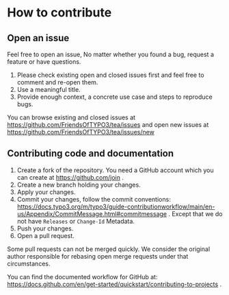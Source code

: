 # How to contribute

## Open an issue

Feel free to open an issue, No matter whether you found a bug, request a feature or have questions.

1. Please check existing open and closed issues first and feel free to comment and re-open them.
2. Use a meaningful title.
3. Provide enough context, a concrete use case and steps to reproduce bugs.

You can browse existing and closed issues at
https://github.com/FriendsOfTYPO3/tea/issues and open new issues at https://github.com/FriendsOfTYPO3/tea/issues/new

## Contributing code and documentation

1. Create a fork of the repository.
   You need a GitHub account which you can create at https://github.com/join .
2. Create a new branch holding your changes.
3. Apply your changes.
4. Commit your changes, follow the commit conventions: https://docs.typo3.org/m/typo3/guide-contributionworkflow/main/en-us/Appendix/CommitMessage.html#commitmessage .
   Except that we do not have `Releases` or `Change-Id` Metadata.
5. Push your changes.
6. Open a pull request.

Some pull requests can not be merged quickly.
We consider the original author responsible for rebasing open merge requests under that circumstances.

You can find the documented workflow for GitHub at: https://docs.github.com/en/get-started/quickstart/contributing-to-projects .
